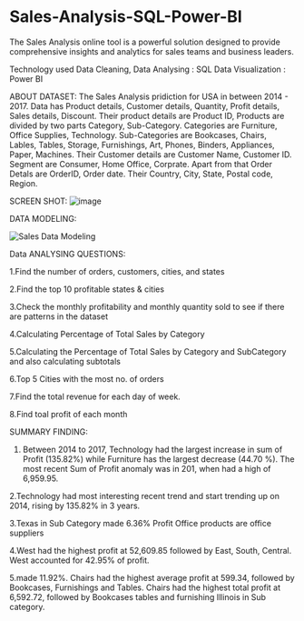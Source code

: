 # Sales-Analysis-SQL-Power-BI

The Sales Analysis online tool is a powerful solution designed to provide comprehensive insights and analytics for sales teams and business leaders.

Technology used
  Data Cleaning, Data Analysing : SQL
  Data Visualization : Power BI

  ABOUT DATASET:
    The Sales Analysis pridiction for USA in between 2014 - 2017. Data has Product details, Customer details, Quantity, Profit details, Sales details, Discount.
    Their product details are Product ID, Products are divided by two parts Category, Sub-Category. Categories are Furniture, Office Supplies, Technology. Sub-Categories are Bookcases, Chairs, Lables, Tables, Storage, Furnishings, Art, Phones, Binders, Appliances, Paper, Machines.
    Their Customer details are Customer Name, Customer ID. Segment are Consumer, Home Office, Corprate. Apart from that Order Detals are OrderID, Order date.
    Their Country, City, State, Postal code, Region.

SCREEN SHOT:
![image](https://github.com/SRIDHAR-BASKARAN/Sales-Analysis-SQL-Power-BI/assets/142026057/aa8963ec-7d7a-4882-a346-85c7a95309fa)


DATA MODELING:

![Sales Data Modeling](https://github.com/SRIDHAR-BASKARAN/Sales-Analysis-SQL-Power-BI/assets/142026057/a816dafc-7563-4fe3-8556-deea223362c5)


Data ANALYSING QUESTIONS:

 1.Find the number of orders, customers, cities, and states
 
 2.Find the top 10 profitable states & cities
 
 3.Check the monthly profitability and monthly quantity sold to see if there are patterns in the dataset
 
 4.Calculating Percentage of Total Sales by Category
 
 5.Calculating the Percentage of Total Sales by Category and SubCategory and also calculating subtotals
 
 6.Top 5 Cities with the most no. of orders 
 
 7.Find the total revenue for each day of week.
 
 8.Find toal profit of each month


 SUMMARY FINDING:

 1. Between 2014 to 2017, Technology had the largest increase in sum of Profit (135.82%) while Furniture has the largest decrease (44.70 %). The most recent Sum of Profit anomaly was in 201, when had a high of 6,959.95.

 2.Technology had most interesting recent trend and start trending up on 2014, rising by 135.82% in 3 years.
  
 3.Texas in Sub Category made 6.36% Profit Office products are office suppliers 
 
 4.West had the highest profit at 52,609.85 followed by East, South, Central. West accounted for 42.95% of profit.
 
 5.made 11.92%. Chairs had the highest average profit at 599.34, followed by Bookcases, Furnishings and Tables. Chairs had the highest total profit at 6,592.72, followed by Bookcases tables and furnishing Illinois in Sub category.
 




  




    
        
 
